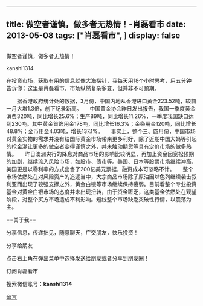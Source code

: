
---
title:  做空者谨慎，做多者无热情！-肖磊看市
date: 2013-05-08
tags: ["肖磊看市", ]
display: false
---


## 



做空者谨慎，做多者无热情！




kanshi1314




在投资市场，获取有用的信息就像大海捞针，我每天用18个小时思考，用五分钟告诉你；这里是肖磊看市，市场纵然复杂多变，但并非不可预期。


　　据香港政府统计处的数据，3月份，中国内地从香港进口黄金223.52吨，较前一月大增1.3倍，创下纪录新高。　　中国黄金协会昨日发出报告，我国一季度黄金消费320吨，同比增长25.6%；生产89吨，同比增长11.26%，一季度我国缺口达到230吨。其中黄金首饰用金178吨，同比增长16.3%；金条用金120吨，同比增长48.8%；金币用金4.03吨，增长137.1%。　　事实上，整个三、四月份，中国市场对黄金实物的需求并没有给国际黄金市场带来更多利好，除了近期中国大妈等引起的抢金潮让更多的做空者变得谨慎之外，并未触动期货等具有定价市场的做多热情。　　昨日澳洲央行的降息对商品市场的影响比较明显，再加上资金因宽松预期的加剧，继续流入风险市场，如股市、债市等。美国、日本等股票市场继续冲高，美国更是以零利率的方式出售了200亿美元票据，融资成本可忽略不计。　　整个市场依然处在对风险资产的追逐当中，大宗商品市场除了原油因以色列继续袭击叙利亚而出现了较强支撑之外，黄金白银等市场继续保持疲弱。目前看整个专业投资基金对黄金白银市场的态度并未出现扭转，由于资金匮乏，这类基金依然处在观望阶段，对整个买方市场造成不利影响。短线整个市场缺乏突破性行情，以震荡为主。 

 

 

==关于我== 

分享信息，传递拙见，随意聊天，广交朋友，快乐投资！

 

分享给朋友

点击右上角在弹出菜单中选择发送给朋友或者分享到朋友圈！　

 

订阅肖磊看市

搜索微信账号：**kanshi1314**

 









[留言](javascript:;)



